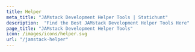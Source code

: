 ```yaml
---
title: Helper
meta_title: "JAMstack Development Helper Tools | Statichunt"
description:  "Find the Best JAMstack Development Helper Tools Here"
page_title: "JAMstack Development Helper Tools"
icon: /images/icons/helper.svg
url: "/jamstack-helper"
---
```

